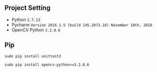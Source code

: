 ## Project Setting
- Python `2.7.13`
- Pycharm `Version 2016.1.5 (build 145.2073.10) November 18th, 2016`
- OpenCV Python `3.2.0.6`

## Pip
`sudo pip install unittest2`

`sudo pip install opencv-python>=3.2.0.6`
